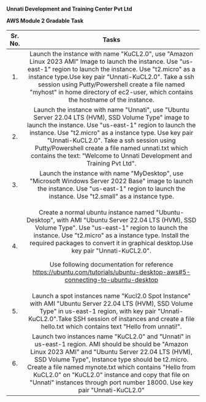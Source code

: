 **Unnati Development and Training Center Pvt Ltd**


**AWS Module 2 Gradable Task**


|**Sr. No.**|**Tasks**|
| :-: | :-: |
|1\.|Launch the instance with name "KuCL2.0", use "Amazon Linux 2023 AMI" Image to launch the instance. Use "us-east-1" region to launch the instance. Use "t2.micro" as a instance type.Use key pair "Unnati-KuCL2.0". Take a ssh session using Putty/Powershell create a file named "myhost" in home directory of ec2-user, which contains the hostname of the instance.|
|2\.|Launch the instance with name "Unnati", use "Ubuntu Server 22.04 LTS (HVM), SSD Volume Type" image to launch the instance. Use "us-east-1" region to launch the instance. Use "t2.micro" as a instance type. Use key pair "Unnati-KuCL2.0". Take a ssh session using Putty/Powershell create a file named unnati.txt which contains the text: "Welcome to Unnati Development and Training Pvt Ltd".|
|3\.|Launch the instance with name "MyDesktop", use "Microsoft Windows Server 2022 Base" image to launch the instance. Use "us-east-1" region to launch the instance. Use "t2.small" as a instance type.|
|4\.|<p>Create a normal ubuntu instance named "Ubuntu-Desktop", with AMI "Ubuntu Server 22.04 LTS (HVM), SSD Volume Type". Use "us-east-1" region to launch the instance. Use "t2.micro" as a instance type. Install the required packages to convert it in graphical desktop.Use key pair "Unnati-KuCL2.0". </p><p>Use following documentation for reference [https://ubuntu.com/tutorials/ubuntu-desktop-aws#5-connecting-to-ubuntu-desktop ](https://ubuntu.com/tutorials/ubuntu-desktop-aws#5-connecting-to-ubuntu-desktop)</p>|
|5\.|Launch a spot instances name "Kucl2.0 Spot Instance" with AMI "Ubuntu Server 22.04 LTS (HVM), SSD Volume Type" in us-east-1 region, with key pair "Unnati-KuCL2.0".Take SSH session of instances and create a file hello.txt which contains text "Hello from unnati!".|
|6\.|Launch two instances name "KuCL2.0" and "Unnati" in us-east-1 region. AMI should be should be "Amazon Linux 2023 AMI" and "Ubuntu Server 22.04 LTS (HVM), SSD Volume Type", Instance type should be t2.micro. Create a file named mynote.txt which contains "Hello from KuCL2.0" on "KuCL2.0" instance and copy that file on "Unnati" instances through port number 18000. Use key pair "Unnati-KuCL2.0"|
